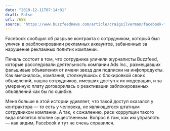 ```yaml
---
date: "2019-12-11T07:14:01"
draft: False
url: /688
source: "https://www.buzzfeednews.com/article/craigsilverman/facebook-fired-employee-bribed-ads-inc"
---
```


Facebook сообщил об разрыве контракта с сотрудником, который был уличен в разблокировании рекламных аккаунтов, забаненных за нарушение рекламных политик компании.

Печаль состоит в том, что сотрудника уличили журналисты Buzzfeed, которые расследовали деятельность компании Ads Inc., размещавших фальшивые объявления от имени звезд для подписки на инфопродукты. Как выяснилось, компания, столкнувшись с блокировкой своих объявлений, нашла сотрудников, имевших доступ к их модерации, и за умеренную плату договорилась о реактивации заблокированных объявлений как бы по ошибке.

Меня больше в этой истории удивляет, что такой доступ оказался у контрактора — то есть у человека, не являющегося штатным сотрудником компании. А так, к сожалению, риск коррупции такого вида является вполне существенным. Вопрос в том, как им управлять — как видим, Facebook и тут не очень справился.
